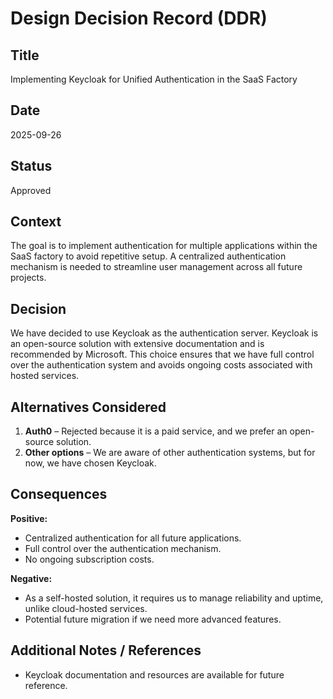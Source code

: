 # Design Decision Record (DDR)

## Title
Implementing Keycloak for Unified Authentication in the SaaS Factory

## Date
2025-09-26

## Status
Approved

## Context
The goal is to implement authentication for multiple applications within the SaaS factory to avoid repetitive setup. A centralized authentication mechanism is needed to streamline user management across all future projects.

## Decision
We have decided to use Keycloak as the authentication server. Keycloak is an open-source solution with extensive documentation and is recommended by Microsoft. This choice ensures that we have full control over the authentication system and avoids ongoing costs associated with hosted services.

## Alternatives Considered
1. **Auth0** – Rejected because it is a paid service, and we prefer an open-source solution.
2. **Other options** – We are aware of other authentication systems, but for now, we have chosen Keycloak.

## Consequences
**Positive:**
- Centralized authentication for all future applications.
- Full control over the authentication mechanism.
- No ongoing subscription costs.

**Negative:**
- As a self-hosted solution, it requires us to manage reliability and uptime, unlike cloud-hosted services.
- Potential future migration if we need more advanced features.

## Additional Notes / References
- Keycloak documentation and resources are available for future reference.
